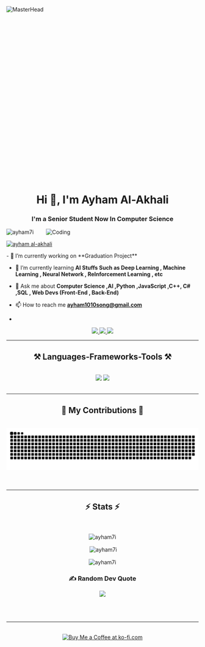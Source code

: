 <img style="display: flex; justify-content: center; align-items: center; width: 1000px; height: 450px; margin: 0;" src="[Link 1](https://www.icegif.com/wp-content/uploads/2023/10/icegif-1.gif)
[Link 2](https://www.icegif.com/wp-content/uploads/2023/10/icegif-2.gif)
[Link 3](https://www.icegif.com/wp-content/uploads/2023/10/icegif-3.gif)
[Link 4](https://www.icegif.com/wp-content/uploads/2023/10/icegif-4.gif)
[Link 5](https://www.icegif.com/wp-content/uploads/2023/10/icegif-5.gif)
[Link 6](https://www.icegif.com/wp-content/uploads/2023/10/icegif-6.gif)
[Link 7](https://www.icegif.com/wp-content/uploads/2023/10/icegif-7.gif)
[Link 8](https://www.icegif.com/wp-content/uploads/2023/10/icegif-8.gif)
[Link 9](https://www.icegif.com/wp-content/uploads/2023/10/icegif-9.gif)
[Link 10](https://www.icegif.com/wp-content/uploads/2023/10/icegif-10.gif)
[Link 11](https://www.icegif.com/wp-content/uploads/2023/10/icegif-11.gif)
[Link 12](https://www.icegif.com/wp-content/uploads/2023/10/icegif-12.gif)
[Link 13](https://www.icegif.com/wp-content/uploads/2023/10/icegif-13.gif)
[Link 14](https://www.icegif.com/wp-content/uploads/2023/10/icegif-14.gif)
[Link 15](https://www.icegif.com/wp-content/uploads/2023/10/icegif-15.gif)
[Link 16](https://www.icegif.com/wp-content/uploads/2023/10/icegif-16.gif)
[Link 17](https://www.icegif.com/wp-content/uploads/2023/10/icegif-17.gif)
[Link 18](https://www.icegif.com/wp-content/uploads/2023/10/icegif-18.gif)
[Link 19](https://www.icegif.com/wp-content/uploads/2023/10/icegif-19.gif)
[Link 20](https://www.icegif.com/wp-content/uploads/2023/10/icegif-20.gif)
[Link 21](https://www.icegif.com/wp-content/uploads/2023/10/icegif-21.gif)
[Link 22](https://www.icegif.com/wp-content/uploads/2023/10/icegif-22.gif)
[Link 23](https://www.icegif.com/wp-content/uploads/2023/10/icegif-23.gif)
[Link 24](https://www.icegif.com/wp-content/uploads/2023/10/icegif-24.gif)
[Link 25](https://www.icegif.com/wp-content/uploads/2023/10/icegif-25.gif)
[Link 26](https://www.icegif.com/wp-content/uploads/2023/10/icegif-26.gif)
[Link 27](https://www.icegif.com/wp-content/uploads/2023/10/icegif-27.gif)
[Link 28](https://www.icegif.com/wp-content/uploads/2023/10/icegif-28.gif)
[Link 29](https://www.icegif.com/wp-content/uploads/2023/10/icegif-29.gif)
[Link 30](https://www.icegif.com/wp-content/uploads/2023/10/icegif-30.gif)
[Link 31](https://www.icegif.com/wp-content/uploads/2023/10/icegif-31.gif)
[Link 32](https://www.icegif.com/wp-content/uploads/2023/10/icegif-32.gif)
[Link 33](https://www.icegif.com/wp-content/uploads/2023/10/icegif-33.gif)
[Link 34](https://www.icegif.com/wp-content/uploads/2023/10/icegif-34.gif)
[Link 35](https://www.icegif.com/wp-content/uploads/2023/10/icegif-35.gif)
[Link 36](https://www.icegif.com/wp-content/uploads/2023/10/icegif-36.gif)
[Link 37](https://www.icegif.com/wp-content/uploads/2023/10/icegif-37.gif)
[Link 38](https://www.icegif.com/wp-content/uploads/2023/10/icegif-38.gif)
[Link 39](https://www.icegif.com/wp-content/uploads/2023/10/icegif-39.gif)
[Link 40](https://www.icegif.com/wp-content/uploads/2023/10/icegif-40.gif)
[Link 41](https://www.icegif.com/wp-content/uploads/2023/10/icegif-41.gif)
[Link 42](https://www.icegif.com/wp-content/uploads/2023/10/icegif-42.gif)
[Link 43](https://www.icegif.com/wp-content/uploads/2023/10/icegif-43.gif)
[Link 44](https://www.icegif.com/wp-content/uploads/2023/10/icegif-44.gif)
[Link 45](https://www.icegif.com/wp-content/uploads/2023/10/icegif-45.gif)
[Link 46](https://www.icegif.com/wp-content/uploads/2023/10/icegif-46.gif)
[Link 47](https://www.icegif.com/wp-content/uploads/2023/10/icegif-47.gif)
[Link 48](https://www.icegif.com/wp-content/uploads/2023/10/icegif-48.gif)
[Link 49](https://www.icegif.com/wp-content/uploads/2023/10/icegif-49.gif)
[Link 50](https://www.icegif.com/wp-content/uploads/2023/10/icegif-50.gif)
[Link 51](https://www.icegif.com/wp-content/uploads/2023/10/icegif-51.gif)
[Link 52](https://www.icegif.com/wp-content/uploads/2023/10/icegif-52.gif)
[Link 53](https://www.icegif.com/wp-content/uploads/2023/10/icegif-53.gif)
[Link 54](https://www.icegif.com/wp-content/uploads/2023/10/icegif-54.gif)
[Link 55](https://www.icegif.com/wp-content/uploads/2023/10/icegif-55.gif)
[Link 56](https://www.icegif.com/wp-content/uploads/2023/10/icegif-56.gif)
[Link 57](https://www.icegif.com/wp-content/uploads/2023/10/icegif-57.gif)
[Link 58](https://www.icegif.com/wp-content/uploads/2023/10/icegif-58.gif)
[Link 59](https://www.icegif.com/wp-content/uploads/2023/10/icegif-59.gif)
[Link 60](https://www.icegif.com/wp-content/uploads/2023/10/icegif-60.gif)
[Link 61](https://www.icegif.com/wp-content/uploads/2023/10/icegif-61.gif)
[Link 62
" alt="MasterHead" >
<h1 align="center">Hi 👋, I'm Ayham Al-Akhali</h1>
<h3 align="center">I'm a Senior Student Now In Computer Science</h3>
<img align="right" alt="Coding" width="400" src="https://camo.githubusercontent.com/7de37139d0b4c1ce40865e799b446c0e963a3dd8fb68d239707237c40604fa3d/68747470733a2f2f63646e2e6472696262626c652e636f6d2f75736572732f3733303730332f73637265656e73686f74732f363538313234332f6176656e746f2e676966">
<p align="left"> <img src="https://komarev.com/ghpvc/?username=ayham7i&label=Profile%20views&color=0e75b6&style=flat" alt="ayham7i" /> </p>
<p align="left"> <a href="https://twitter.com/ayham al-akhali" target="blank"><img src="https://img.shields.io/twitter/follow/ayham al-akhali?logo=twitter&style=for-the-badge" alt="ayham al-akhali" /></a> </p>
- 🔭 I’m currently working on **Graduation Project**

- 🌱 I’m currently learning **AI Stuffs Such as Deep Learning , Machine Learning , Neural Network , ReInforcement Learning , etc**

- 💬 Ask me about **Computer Science ,AI ,Python ,JavaScript ,C++, C# ,SQL , Web Devs (Front-End , Back-End)**

- 📫 How to reach me **ayham1010song@gmail.com**

- </div>
<div align="center"> 
  <a href="ayham1010song@gmail.com">
    <img src="https://img.shields.io/badge/Gmail-333333?style=for-the-badge&logo=gmail&logoColor=red" />
  </a>
  <a href="#" target="_blank">
    <img src="https://img.shields.io/badge/LinkedIn-0077B5?style=for-the-badge&logo=linkedin&logoColor=white" target="_blank" />
  </a>
  <a href="#" target="_blank">
     <img src="https://img.shields.io/badge/Portfolio-FF5722?style=for-the-badge&logo=todoist&logoColor=white" target="_blank" /> <!-- sqlite, safari, google-chrome are other good icon options -->
  </a>
</div>

 <hr/>
 
<h2 align="center">⚒️ Languages-Frameworks-Tools ⚒️</h2>
<br/>
<div align="center">
    <img src="https://skillicons.dev/icons?i=react,bootstrap,net,html,css,vscode,github,django,tailwind,git,cpp" />
    <img src="https://skillicons.dev/icons?i=nodejs,python,javascript,typescript,cs,firebase,tensorflow,c,laravel,xd,mysql,php" /><br>
</div>

<br/>
<hr/>
<div align="center">
  <h2>🐍 My Contributions 🐍</h2>
  <br>
  <img alt="snake eating my contributions" src="https://raw.githubusercontent.com/salesp07/salesp07/output/github-contribution-grid-snake.svg" />
  <br/><br/><br/>
</div>
<hr/>
<h2 align="center">⚡ Stats ⚡</h2>
<br>
<div align=center>
<p><img align="center"  src="https://github-readme-stats.vercel.app/api/top-langs?username=ayham7i&show_icons=true&locale=en&layout=compact&theme=react&border_radius=10" alt="ayham7i" /></p>

<p>&nbsp;<img align="center" src="https://github-readme-stats.vercel.app/api?username=ayham7i&show_icons=true&locale=en&theme=react&border_radius=10" alt="ayham7i" /></p>

<p><img align="center" src="https://github-readme-streak-stats.herokuapp.com/?user=ayham7i" alt="ayham7i" /></p>

### ✍️ Random Dev Quote
![](https://quotes-github-readme.vercel.app/api?type=horizontal&theme=radical)
</div>

<br/><br/>
<hr/>
<br/>

<div align="center">
<a href='https://ko-fi.com/V7V4RAK9C' target='_blank'><img height='64' style='border:0px;height:64px;' src='https://storage.ko-fi.com/cdn/kofi1.png?v=3' border='0' alt='Buy Me a Coffee at ko-fi.com' /></a>
</div>

<br/>



